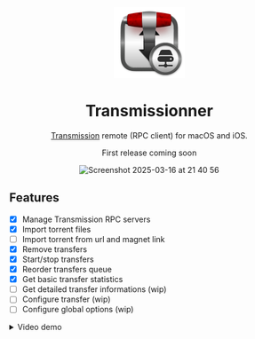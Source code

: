 <p align="center">
  <img src="Transmissionner/Assets.xcassets/AppIcon.appiconset/AppIcon 256.png" width="128" height="128"/>
</p>

<h1 align="center">Transmissionner</h1>

<p align="center">
  <a href="https://github.com/transmission/transmission">Transmission</a> remote (RPC client) for macOS and iOS.
</p>

<!-- <p align="center">
  <a href="https://github.com/juliendargelos/transmissionner/releases/latest/download/Transmissionner.app.zip">
    Download latest release
  </a>
</p> -->

<p align="center">
  First release coming soon
</p>

<p align="center">
  <img width="1221" alt="Screenshot 2025-03-16 at 21 40 56" src="https://github.com/user-attachments/assets/f3319da7-f554-4dcc-ae7d-b286b83b5e5a"/>
</p>

## Features

- [x] Manage Transmission RPC servers
- [x] Import torrent files
- [ ] Import torrent from url and magnet link
- [x] Remove transfers
- [x] Start/stop transfers
- [x] Reorder transfers queue
- [x] Get basic transfer statistics
- [ ] Get detailed transfer informations (wip)
- [ ] Configure transfer (wip)
- [ ] Configure global options (wip)

<details>
  <summary>Video demo</summary>
  <p align="center">
    <video
      muted
      loop
      autoplay
      playsinline
      src="https://github.com/juliendargelos/transmissionner/assets/3743321/20bc93dc-c6d0-482c-9ec9-8a45e53ec919"
    ></video>
  </p>
</details>
